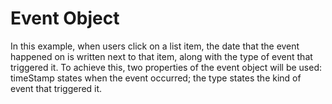 # Event Object
In this example, when users click on a list item, the date that the event happened on is written next to that item, along with the type of event that triggered it. To achieve this, two properties of the event object will be used: timeStamp states when the event occurred; the type states the kind of event that triggered it. 
